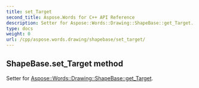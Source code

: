 ```yaml
---
title: set_Target
second_title: Aspose.Words for C++ API Reference
description: Setter for Aspose::Words::Drawing::ShapeBase::get_Target. 
type: docs
weight: 0
url: /cpp/aspose.words.drawing/shapebase/set_target/
---
```

## ShapeBase.set_Target method


Setter for [Aspose::Words::Drawing::ShapeBase::get_Target](./get_target/).

